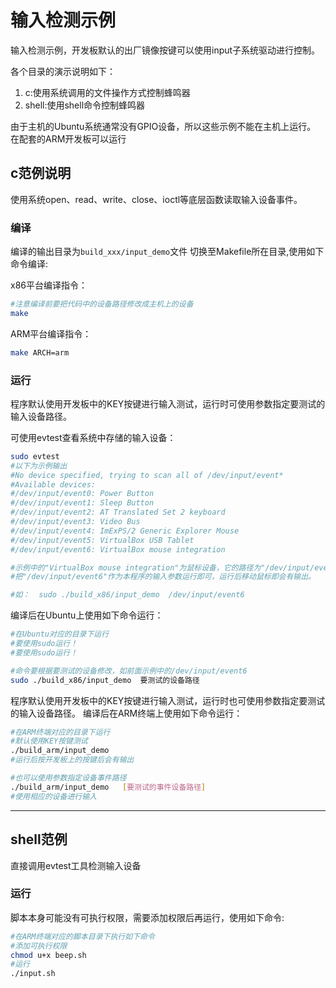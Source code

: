 # 输入检测示例

输入检测示例，开发板默认的出厂镜像按键可以使用input子系统驱动进行控制。

各个目录的演示说明如下：
1. c:使用系统调用的文件操作方式控制蜂鸣器
2. shell:使用shell命令控制蜂鸣器

由于主机的Ubuntu系统通常没有GPIO设备，所以这些示例不能在主机上运行。
在配套的ARM开发板可以运行

## c范例说明
使用系统open、read、write、close、ioctl等底层函数读取输入设备事件。

### 编译


编译的输出目录为`build_xxx/input_demo`文件
切换至Makefile所在目录,使用如下命令编译:

x86平台编译指令：
```bash
#注意编译前要把代码中的设备路径修改成主机上的设备
make
```

ARM平台编译指令：
``` bash
make ARCH=arm
```

### 运行

程序默认使用开发板中的KEY按键进行输入测试，运行时可使用参数指定要测试的输入设备路径。

可使用evtest查看系统中存储的输入设备：

```bash
sudo evtest
#以下为示例输出
#No device specified, trying to scan all of /dev/input/event*
#Available devices:
#/dev/input/event0:	Power Button
#/dev/input/event1:	Sleep Button
#/dev/input/event2:	AT Translated Set 2 keyboard
#/dev/input/event3:	Video Bus
#/dev/input/event4:	ImExPS/2 Generic Explorer Mouse
#/dev/input/event5:	VirtualBox USB Tablet
#/dev/input/event6:	VirtualBox mouse integration

#示例中的"VirtualBox mouse integration"为鼠标设备，它的路径为"/dev/input/event6",
#把"/dev/input/event6"作为本程序的输入参数运行即可，运行后移动鼠标即会有输出。

#如：  sudo ./build_x86/input_demo  /dev/input/event6
```

编译后在Ubuntu上使用如下命令运行：
``` bash
#在Ubuntu对应的目录下运行
#要使用sudo运行！
#要使用sudo运行！

#命令要根据要测试的设备修改，如前面示例中的/dev/input/event6
sudo ./build_x86/input_demo  要测试的设备路径
```

程序默认使用开发板中的KEY按键进行输入测试，运行时也可使用参数指定要测试的输入设备路径。
编译后在ARM终端上使用如下命令运行：
``` bash
#在ARM终端对应的目录下运行
#默认使用KEY按键测试
./build_arm/input_demo
#运行后按开发板上的按键后会有输出

#也可以使用参数指定设备事件路径
./build_arm/input_demo   [要测试的事件设备路径]
#使用相应的设备进行输入
```

--------


## shell范例
直接调用evtest工具检测输入设备

### 运行

脚本本身可能没有可执行权限，需要添加权限后再运行，使用如下命令:
```bash
#在ARM终端对应的脚本目录下执行如下命令
#添加可执行权限
chmod u+x beep.sh
#运行
./input.sh
```

